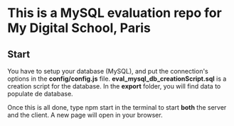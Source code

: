 # This is a MySQL evaluation repo for My Digital School, Paris

## Start

You have to setup your database (MySQL), and put the connection's options in the **config/config.js** file.
**eval_mysql_db_creationScript.sql** is a creation script for the database.
In the **export** folder, you will find data to populate de database.

Once this is all done, type npm start in the terminal to start **both** the server and the client.
A new page will open in your browser.
